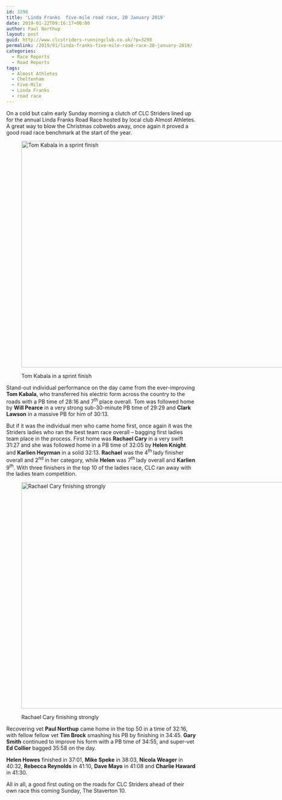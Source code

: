 ```yaml
---
id: 3298
title: 'Linda Franks  five-mile road race, 20 January 2019'
date: 2019-01-22T09:16:17+00:00
author: Paul Northup
layout: post
guid: http://www.clcstriders-runningclub.co.uk/?p=3298
permalink: /2019/01/linda-franks-five-mile-road-race-20-january-2019/
categories:
  - Race Reports
  - Road Reports
tags:
  - Almost Athletes
  - Cheltenham
  - Five-Mile
  - Linda Franks
  - road race
---
```

On a cold but calm early Sunday morning a clutch of CLC Striders lined up for the annual Linda Franks Road Race hosted by local club Almost Athletes. A great way to blow the Christmas cobwebs away, once again it proved a good road race benchmark at the start of the year.<figure id="attachment_3300" aria-describedby="caption-attachment-3300" style="width: 800px" class="wp-caption alignnone">

[<img class="wp-image-3300" src="http://www.clcstriders-runningclub.co.uk/wplive/wp-content/uploads/2019/01/Tom-Kabala-Linda-Franks-2019.jpg" alt="Tom Kabala in a sprint finish" width="800" height="600" srcset="http://www.clcstriders-runningclub.co.uk/wplive/wp-content/uploads/2019/01/Tom-Kabala-Linda-Franks-2019.jpg 960w, http://www.clcstriders-runningclub.co.uk/wplive/wp-content/uploads/2019/01/Tom-Kabala-Linda-Franks-2019-300x225.jpg 300w, http://www.clcstriders-runningclub.co.uk/wplive/wp-content/uploads/2019/01/Tom-Kabala-Linda-Franks-2019-768x576.jpg 768w" sizes="(max-width: 800px) 100vw, 800px" />](http://www.clcstriders-runningclub.co.uk/wplive/wp-content/uploads/2019/01/Tom-Kabala-Linda-Franks-2019.jpg)<figcaption id="caption-attachment-3300" class="wp-caption-text">Tom Kabala in a sprint finish</figcaption></figure> 

Stand-out individual performance on the day came from the ever-improving **Tom Kabala**, who transferred his electric form across the country to the roads with a PB time of 28:16 and 7<sup>th </sup>place overall. Tom was followed home by **Will Pearce** in a very strong sub-30-minute PB time of 29:29 and **Clark Lawson** in a massive PB for him of 30:13.

But if it was the individual men who came home first, once again it was the Striders ladies who ran the best team race overall – bagging first ladies team place in the process. First home was **Rachael Cary** in a very swift 31:27 and she was followed home in a PB time of 32:05 by **Helen Knight** and **Karlien Heyrman** in a solid 32:13. **Rachael** was the 4<sup>th </sup>lady finisher overall and 2<sup>nd </sup>in her category, while **Helen** was 7<sup>th </sup>lady overall and **Karlien** 9<sup>th</sup>. With three finishers in the top 10 of the ladies race, CLC ran away with the ladies team competition.<figure id="attachment_3301" aria-describedby="caption-attachment-3301" style="width: 800px" class="wp-caption alignnone">

[<img class="wp-image-3301" src="http://www.clcstriders-runningclub.co.uk/wplive/wp-content/uploads/2019/01/Rachael-Linda-Franks-2019.jpg" alt="Rachael Cary finishing strongly" width="800" height="600" srcset="http://www.clcstriders-runningclub.co.uk/wplive/wp-content/uploads/2019/01/Rachael-Linda-Franks-2019.jpg 960w, http://www.clcstriders-runningclub.co.uk/wplive/wp-content/uploads/2019/01/Rachael-Linda-Franks-2019-300x225.jpg 300w, http://www.clcstriders-runningclub.co.uk/wplive/wp-content/uploads/2019/01/Rachael-Linda-Franks-2019-768x576.jpg 768w" sizes="(max-width: 800px) 100vw, 800px" />](http://www.clcstriders-runningclub.co.uk/wplive/wp-content/uploads/2019/01/Rachael-Linda-Franks-2019.jpg)<figcaption id="caption-attachment-3301" class="wp-caption-text">Rachael Cary finishing strongly</figcaption></figure> 

Recovering vet **Paul Northup** came home in the top 50 in a time of 32:16, with fellow fellow vet **Tim Brock** smashing his PB by finishing in 34:45. **Gary Smith** continued to improve his form with a PB time of 34:55, and super-vet **Ed Collier** bagged 35:58 on the day.

**Helen Howes** finished in 37:01, **Mike Speke** in 38:03, **Nicola Weager** in 40:32, **Rebecca Reynolds** in 41:10, **Dave Mayo** in 41:08 and **Charlie Haward** in 41:30.

All in all, a good first outing on the roads for CLC Striders ahead of their own race this coming Sunday, The Staverton 10.